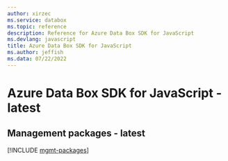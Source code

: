 ```yaml
---
author: xirzec
ms.service: databox
ms.topic: reference
description: Reference for Azure Data Box SDK for JavaScript
ms.devlang: javascript
title: Azure Data Box SDK for JavaScript
ms.author: jeffish
ms.data: 07/22/2022
---
```

# Azure Data Box SDK for JavaScript - latest

## Management packages - latest
[!INCLUDE [mgmt-packages](data-box-mgmt-index.md)]